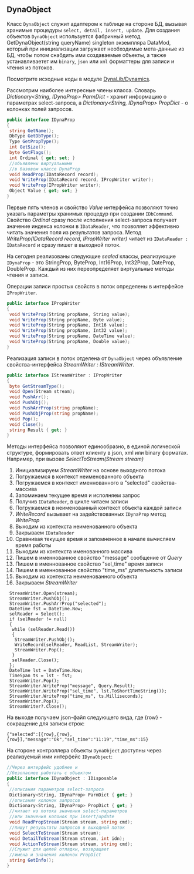 ## DynaObject

Класс `DynaObject` служит адаптером к таблице на стороне БД, вызывая хранимые процедуры `select, detail, insert, update`. Для создания объектов `DynaObject` используется фабричный метод GetDynaObject(string queryName) singleton экземпляра DataMod, который при инициализации загружает необходимые мета-данные из БД, чтобы потом снабдить ими создаваемые объекты, а также устанавливаетет им `binary`, `json` или `xml` форматтеры для записи и чтения из потоков.

Посмотрите исходные коды в модуле [DynaLib/Dynamics](https://github.com/Kobdik/DynaRepo/blob/master/DynaLib/Dynamics.cs).

Рассмотрим наиболее интересные члены класса. Словарь *Dictionary<String, IDynaProp> ParmDict* - хранит информацию о параметрах  select-запроса, а *Dictionary<String, IDynaProp> PropDict* - о колонках полей запросов. 
```csharp
public interface IDynaProp
{
 string GetName();
 DbType GetDbType();
 Type GetPropType();
 int GetSize();
 byte GetFlags();
 int Ordinal { get; set; }
 //объявлены виртуальными
 //в базовом классе DynaProp
 void ReadProp(IDataRecord record);
 void WriteProp(IDataRecord record, IPropWriter writer);
 void WriteProp(IPropWriter writer);
 Object Value { get; set; }
}
```
Первые пять членов и свойство *Value* интерфейса позволяют точно указать параметры хранимых процедур при создании `IDbCommand`. Свойство *Ordinal* сразу после исполнения select-запроса получает значение индекса колонки в `IDataReader`, что позволяет эффективно читать значения поля из результатов запроса. Метод *WriteProp(IDataRecord record, IPropWriter writer)* читает из `IDataReader : IDataRecord` и сразу пишет в выходной поток.

На сегодня реализованы следующие *sealed* классы, реализующие `IDynaProp` - это StringProp, ByteProp, Int16Prop, Int32Prop, DateProp, DoubleProp. Каждый из них переопределяет виртуальные методы чтения и записи.

Операции записи простых свойств в поток определены в интерфейсе `IPropWriter`.
```csharp
public interface IPropWriter
{
 void WriteProp(String propName, String value);
 void WriteProp(String propName, Byte value);
 void WriteProp(String propName, Int16 value);
 void WriteProp(String propName, Int32 value);
 void WriteProp(String propName, DateTime value);
 void WriteProp(String propName, Double value);
}
```
Реализация записи в поток отделена от `DynaObject` через объявление свойства-интерфейса *StreamWriter : IStreamWriter*.
```csharp
public interface IStreamWriter : IPropWriter
{
 byte GetStreamType();
 void Open(Stream stream);
 void PushArr();
 void PushObj();
 void PushArrProp(string propName);
 void PushObjProp(string propName);
 void Pop();
 void Close();
 string Result { get; }
}
```
Методы интерфейса позволяют единообразно, в единой логической структуре, формировать ответ клиенту в json, xml или binary форматах. Например, при вызове *SelectToStream(Stream stream)* 
1. Инициализируем *StreamWriter* на основе выходного потока
2. Погружаемся в контекст неименованного объекта
3. Погружаемся в контекст именнованного в "selected" свойства-массива
4. Запоминаем текущее время и исполняем запрос
5. Получив `IDataReader`, в цикле читаем записи
6. Погружаемся в неименованный контекст объекта каждой записи
7. *WriteRecord* вызывает на задействованных `IDynaProp` метод *WriteProp*
8. Выходим из контекста неименованного объекта
9. Закрываем `IDataReader`
10. Сравнивая текущее время и запомненное в начале вычисляем время работы
11. Выходим из контекста именованного массива
12. Пишем в именнованное свойство "message" сообщение от *Query*
13. Пишем в именнованное свойство "sel_time" время записи
14. Пишем в именнованное свойство "time_ms" длительность записи
15. Выходим из контекста неименованного объекта
16. Закрываем *StreamWriter*
```
 StreamWriter.Open(stream);
 StreamWriter.PushObj();
 StreamWriter.PushArrProp("selected");
 DateTime fst = DateTime.Now;
 selReader = Select();
 if (selReader != null)
 {
  while (selReader.Read())
  {
   StreamWriter.PushObj();
   WriteRecord(selReader, ReadList, StreamWriter);
   StreamWriter.Pop();
  }
  selReader.Close();
 };
 DateTime lst = DateTime.Now;
 TimeSpan ts = lst - fst;
 StreamWriter.Pop();
 StreamWriter.WriteProp("message", Query.Result);
 StreamWriter.WriteProp("sel_time", lst.ToShortTimeString());
 StreamWriter.WriteProp("time_ms", ts.Milliseconds);
 StreamWriter.Pop();
 StreamWriter?.Close();
```
На выходе получаем json-файл следующего вида, где {row} - сокращение для записи строк:
```
{"selected":[{row},{row},{row}],"message":"Ok","sel_time":"11:19","time_ms":15}
```


На стороне контроллера объекты `DynaObject` доступны через реализуемый ими интерфейс `IDynaObject`: 
```csharp
//Через интерфейс удобнее и 
//безопаснее работать с объектом
public interface IDynaObject : IDisposable
{
 //описания параметров select-запроса
 Dictionary<String, IDynaProp> ParmDict { get; }
 //описания колонок запросов
 Dictionary<String, IDynaProp> PropDict { get; }
 //читает из потока значения select-параметров 
 //или значения колонок при insert/update
 void ReadPropStream(Stream stream, string cmd);
 //пишут результаты запросов в выходной поток
 void SelectToStream(Stream stream);
 void DetailToStream(Stream stream, int idn);
 void ActionToStream(Stream stream, string cmd);
 //Служит для целей отладки, возвращает
 //имена и значения колонок PropDict
 string GetInfo();
}
```
